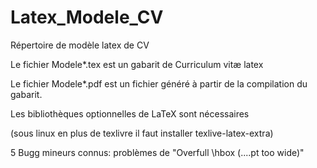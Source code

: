 # Latex_Modele_CV
Répertoire de modèle latex de CV

Le fichier Modele*.tex est un gabarit de Curriculum vitæ latex

Le fichier Modele*.pdf est un fichier généré à partir de la compilation du gabarit.


Les bibliothèques optionnelles de LaTeX sont nécessaires 

(sous linux en plus de texlivre il faut installer texlive-latex-extra) 


5 Bugg mineurs connus: problèmes de "Overfull \hbox (....pt too wide)"
